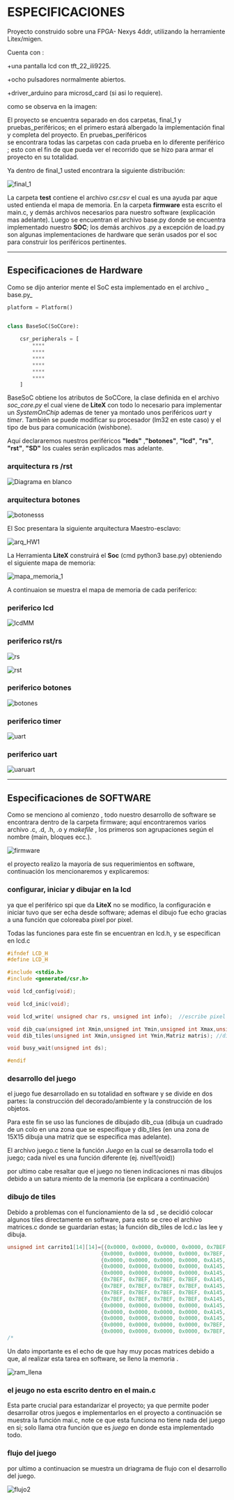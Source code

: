 
# ESPECIFICACIONES
Proyecto construido sobre una FPGA- Nexys 4ddr, utilizando la herramiente Litex/migen.

Cuenta con :

+una pantalla lcd con tft_22_ili9225.

+ocho pulsadores normalmente abiertos.

+driver_arduino para microsd_card (si asi lo requiere). 

como se observa en la imagen:

El proyecto se encuentra separado en dos carpetas, final_1 y pruebas_periféricos; en el primero 
estará albergado la implementación final y completa del  proyecto. En pruebas_periféricos  
se encontrara todas las carpetas con cada prueba en lo diferente periférico ; esto con el fin 
de que pueda ver el recorrido que se hizo para armar el proyecto en su totalidad.

Ya dentro de final_1 usted encontrara la siguiente distribución:

![final_1](https://user-images.githubusercontent.com/47976279/54495807-5858b600-48b5-11e9-98d4-0cfd5121cfa2.png)

La carpeta **test** contiene el archivo _csr.csv_  el cual es una ayuda par aque usted entienda 
el mapa de memoria. En la carpeta **firmware** esta escrito el main.c, y demás archivos necesarios 
para nuestro software (explicación mas adelante). Luego se encuentran el archivo base.py donde se encuentra  
implementado nuestro **SOC**; los demás archivos .py a excepción de load.py son algunas 
implementaciones de hardware que serán usados por el soc para construir los periféricos pertinentes.

***

## Especificaciones de Hardware

Como se dijo anterior mente  el SoC esta implementado en el archivo _ base.py_   

```python
platform = Platform()


class BaseSoC(SoCCore):
   
    csr_peripherals = [
        ****
        ****
        ****
        ****
        ****
        ****
    ]

```

BaseSoC obtiene los atributos de SoCCore, la clase definida en el archivo _soc_core.py_  el cual  viene de **LiteX** 
con todo lo necesario para implementar un _SystemOnChip_ ademas  de tener  ya montado unos periféricos *uart* y *timer*. 
También se puede modificar su procesador (lm32 en este caso) y el tipo de bus para comunicación (wishbone).

Aquí declararemos nuestros periféricos **"leds"** ,**"botones"**, **"lcd"**, **"rs"**, **"rst"**, **"SD"**  los cuales serán explicados 
mas adelante.
###      arquitectura rs /rst

![Diagrama en blanco](https://user-images.githubusercontent.com/47976279/54499771-70dfc500-48e3-11e9-834d-2fdf0b929bef.png)

###      arquitectura botones

![botonesss](https://user-images.githubusercontent.com/47976279/54499832-2874d700-48e4-11e9-96dc-78d5ea0823b5.png)



El Soc presentara la siguiente arquitectura Maestro-esclavo:

![arq_HW1](https://user-images.githubusercontent.com/47976279/54497351-a2e32e00-48c7-11e9-8d77-1c22d0a3dbb1.png)


La Herramienta **LiteX**  construirá el   **Soc**  (cmd python3 base.py) obteniendo el siguiente mapa de memoria:

![mapa_memoria_1](https://user-images.githubusercontent.com/47976279/54497790-c78dd480-48cc-11e9-8f71-4b66660a0357.png)

A continuaion se muestra el mapa de memoria de cada periferico:

###      periferico lcd

![lcdMM](https://user-images.githubusercontent.com/47976279/54497874-e2147d80-48cd-11e9-9b84-a695fe7f22d4.png)

###      periferico rst/rs

![rs](https://user-images.githubusercontent.com/47976279/54497824-6b778000-48cd-11e9-9729-18c20a611c81.png)

![rst](https://user-images.githubusercontent.com/47976279/54497825-6f0b0700-48cd-11e9-95d3-a9043860aa9f.png)


###      periferico botones

![botones](https://user-images.githubusercontent.com/47976279/54497929-85fe2900-48ce-11e9-903a-888756f9f726.png)

###      periferico timer

![uart](https://user-images.githubusercontent.com/47976279/54498169-80eea900-48d1-11e9-99b0-8c199f4df6e1.png)

###      periferico uart

![uaruart](https://user-images.githubusercontent.com/47976279/54498251-e55e3800-48d2-11e9-9525-5debde142a05.png)

***
## Especificaciones de SOFTWARE

Como se menciono al comienzo , todo nuestro desarrollo de software se encontrara dentro de la carpeta firmware; aquí encontraremos varios archivo .c, .d, .h, .o y _makefile_ , los primeros son agrupaciones según el nombre (main, bloques ecc.).

![firmware](https://user-images.githubusercontent.com/47976279/54498363-6ff36700-48d4-11e9-8a18-387bcffc1c98.png)

 el proyecto  realizo la mayoría de sus requerimientos en software, continuación los mencionaremos  y explicaremos:


 ### configurar, iniciar y dibujar en la lcd
 
ya que el periférico spi que da **LiteX** no se modifico, la configuración e iniciar tuvo que ser echa desde software; ademas  el dibujo fue echo gracias a una función que coloreaba pixel por pixel.

Todas las funciones para este fin se encuentran en  lcd.h, y se especifican en lcd.c
```h
#ifndef LCD_H
#define LCD_H

#include <stdio.h>
#include <generated/csr.h>

void lcd_config(void);

void lcd_inic(void);

void lcd_write( unsigned char rs, unsigned int info);  //escribe pixel

void dib_cua(unsigned int Xmin,unsigned int Ymin,unsigned int Xmax,unsigned int ymax,unsigned int color); 
void dib_tiles(unsigned int Xmin,unsigned int Ymin,Matriz matris); //dibuja tiles

void busy_wait(unsigned int ds);

#endif

```


 ### desarrollo del juego
 
 el juego fue desarrollado en su totalidad en software y se divide en dos partes: la construcción del decorado/ambiente y la construcción de los objetos.

Para este fin se uso las funciones  de dibujado dib_cua (dibuja un cuadrado de un colo en una zona que se especifique y dib_tiles (en una zona de 15X15 dibuja una matriz que se especifica mas adelante).

El archivo juego.c tiene la función  _Juego_ en la cual se desarrolla todo el juego; cada nivel es una función diferente (ej. nivel1(void))

por ultimo cabe resaltar que el juego no tienen indicaciones ni mas dibujos debido a un satura miento de la memoria (se explicara a continuación)

 ### dibujo de tiles
 
 Debido a problemas con el funcionamiento de la sd , se decidió colocar algunos tiles directamente en software, para esto se creo el archivo matrices.c donde se guardarían estas;   la función dib_tiles de lcd.c las lee y dibuja.

```h
unsigned int carrito1[14][14]={{0x0000, 0x0000, 0x0000, 0x0000, 0x7BEF, 0x7BEF, 0x7BEF, 0x7BEF, 0x7BEF, 0x7BEF, 0x0000, 0x0000, 0x0000, 0x0000},
                              {0x0000, 0x0000, 0x0000, 0x0000, 0x7BEF, 0x7BEF, 0xA145, 0xA145, 0x7BEF, 0x7BEF, 0x0000, 0x0000, 0x0000, 0x0000},
                              {0x0000, 0x0000, 0x0000, 0x0000, 0xA145, 0xA145, 0xA145, 0xA145, 0xA145, 0xA145, 0x0000, 0x0000, 0x0000, 0x0000},
                              {0x0000, 0x0000, 0x0000, 0x0000, 0xA145, 0xA145, 0xA145, 0xA145, 0xA145, 0xA145, 0x0000, 0x0000, 0x0000, 0x0000},
                              {0x0000, 0x0000, 0x0000, 0x0000, 0xA145, 0xA145, 0xA145, 0xA145, 0xA145, 0xA145, 0x0000, 0x0000, 0x0000, 0x0000},
                              {0x7BEF, 0x7BEF, 0x7BEF, 0x7BEF, 0xA145, 0xA145, 0xA145, 0xA145, 0xA145, 0xA145, 0x7BEF, 0x7BEF, 0x7BEF, 0x7BEF},
                              {0x7BEF, 0x7BEF, 0x7BEF, 0x7BEF, 0xA145, 0xA145, 0xA145, 0xA145, 0xA145, 0xA145, 0x7BEF, 0x7BEF, 0x7BEF, 0x7BEF},
                              {0x7BEF, 0x7BEF, 0x7BEF, 0x7BEF, 0xA145, 0xA145, 0xA145, 0xA145, 0xA145, 0xA145, 0x7BEF, 0x7BEF, 0x7BEF, 0x7BEF},
                              {0x7BEF, 0x7BEF, 0x7BEF, 0x7BEF, 0xA145, 0xFFFF, 0xFFFF, 0xFFFF, 0xFFFF, 0xA145, 0x7BEF, 0x7BEF, 0x7BEF, 0x7BEF},
                              {0x0000, 0x0000, 0x0000, 0x0000, 0xA145, 0xFFFF, 0xFFFF, 0xFFFF, 0xFFFF, 0xA145, 0x0000, 0x0000, 0x0000, 0x0000},
                              {0x0000, 0x0000, 0x0000, 0x0000, 0xA145, 0xFFFF, 0xFFFF, 0xFFFF, 0xFFFF, 0xA145, 0x0000, 0x0000, 0x0000, 0x0000},
                              {0x0000, 0x0000, 0x0000, 0x0000, 0xA145, 0xA145, 0xA145, 0xA145, 0xA145, 0xA145, 0x0000, 0x0000, 0x0000, 0x0000},
                              {0x0000, 0x0000, 0x0000, 0x0000, 0x7BEF, 0x7BEF, 0x7BEF, 0x7BEF, 0x7BEF, 0x7BEF, 0x0000, 0x0000, 0x0000, 0x0000},
                              {0x0000, 0x0000, 0x0000, 0x0000, 0x7BEF, 0x7BEF, 0x7BEF, 0x7BEF, 0x7BEF, 0x7BEF, 0x0000, 0x0000, 0x0000, 0x0000}};
/*

```

Un dato importante es el echo de que  hay muy pocas matrices debido a que, al realizar esta tarea en software, se lleno la memoria .

![ram_llena](https://user-images.githubusercontent.com/47976279/54498780-45f07380-48d9-11e9-905b-324330fd61bb.png)

### el jeugo no esta escrito dentro en el main.c
Esta parte crucial para  estandarizar el proyecto;  ya que permite poder desarrollar otros juegos  e implementarlos en el proyecto a continuación se muestra la función mai.c, note ce que esta funciona no tiene nada del juego en si; solo llama otra función que es _juego_ en donde esta implementado todo.

### flujo del juego
por ultimo a continuacion se  muestra un driagrama de flujo con el desarrollo del juego.

![flujo2](https://user-images.githubusercontent.com/47976279/54499816-fa8f9280-48e3-11e9-9e3c-93de88f5d81d.png)
